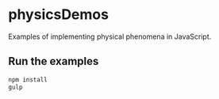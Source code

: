 physicsDemos
============

Examples of implementing physical phenomena in JavaScript.


## Run the examples

```bash
npm install
gulp
```
